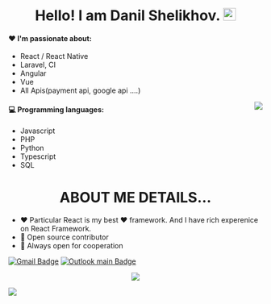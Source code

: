 # 
<div align="center">
   <h1>Hello! I am Danil Shelikhov. <img src="https://media.giphy.com/media/hvRJCLFzcasrR4ia7z/giphy.gif" width="25px"></h1>
   <!-- <h2>I just started work.</h2> -->
</div>
 
#### :heart: I'm passionate about:

- React / React Native
- Laravel, CI
- Angular
- Vue
- All Apis(payment api, google api ....)

<img align="right" src="https://github-readme-stats.vercel.app/api?username=GlistenSTAR&count_private=true&show_icons=true&hide_title=true" />

#### :computer: Programming languages:

- Javascript
- PHP
- Python
- Typescript
- SQL





#
<div align="center">
   <h1 color="red">ABOUT ME DETAILS...</h1>
</div>

- ❤️ Particular React is my best ❤️ framework. And I have rich experenice on React Framework.
- 👀 Open source contributor
- 🤝 Always open for cooperation


[![Gmail Badge](https://img.shields.io/badge/-glistenstar00@gmail.com-c14438?style=flat-squarel&logoColor=white&link=mailto:glistenstar00@gmail.com)](mailto:glistenstar00@gmail.com)
[![Outlook main Badge](https://img.shields.io/badge/-danilshelikhov@outlook.com-c14438?style=flat-square&logo=outlook&logoColor=white&link=mailto:danilshelikhov@outlook.com)](mailto:danilshelikhov@outlook.com)
<br>

<div align="center">
  <!-- <a href="https://badges.pufler.dev">
    <img src="https://badges.pufler.dev/visits/glistenstar/glistenstar?style=flat-square&color=black&logo=github">
  </a>
  <a href="https://badges.pufler.dev">
    <img src="https://badges.pufler.dev/years/glistenstar?style=flat-square&color=black&logo=github">
  </a>
  <a href="https://badges.pufler.dev">
    <img src="https://badges.pufler.dev/repos/glistenstar?style=flat-square&color=black&logo=github">
  </a>
  <a href="https://badges.pufler.dev">
    <img src="https://badges.pufler.dev/gists/glistenstar?style=flat-square&color=black&logo=github">
  </a>
   -->
   <img src="https://github-profile-trophy.vercel.app/?username=GlistenSTAR&theme=gruvbox&no-frame=true&margin-w=30&margin-h=20" />
</div>

<!-- It is https://yhype.me/ views count tracker, please remove it or use your own -->
![](https://hit.yhype.me/github/profile?user_id=75786284)


